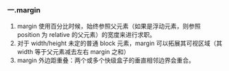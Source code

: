 ### 一.margin

1. margin 使用百分比时候，始终参照父元素（如果是浮动元素，则参照 position 为 relative 的父元素）的宽度来进行求职。
2. 对于 width/height 未定的普通 block 元素，margin 可以拓展其可视区域（其 width 等于父元素减去左右 margin 之和）
3. margin 外边距重叠：两个或多个快级盒子的垂直相邻边界会重合。
